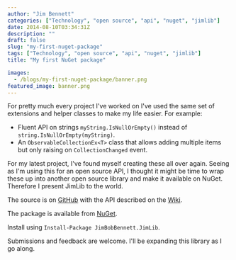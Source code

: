 ```yaml
---
author: "Jim Bennett"
categories: ["Technology", "open source", "api", "nuget", "jimlib"]
date: 2014-08-10T03:34:31Z
description: ""
draft: false
slug: "my-first-nuget-package"
tags: ["Technology", "open source", "api", "nuget", "jimlib"]
title: "My first NuGet package"

images:
  - /blogs/my-first-nuget-package/banner.png
featured_image: banner.png
---
```



For pretty much every project I've worked on I've used the same set of extensions and helper classes to make my life easier.  For example:

* Fluent API on strings `myString.IsNullOrEmpty()` instead of `string.IsNullOrEmpty(myString)`.
* An `ObservableCollectionEx<T>` class that allows adding multiple items but only raising on `CollectionChanged` event.

For my latest project, I've found myself creating these all over again. Seeing as I'm using this for an open source API, I thought it might be time to wrap these up into another open source library and make it available on NuGet.  Therefore I present JimLib to the world.

The source is on [GitHub](https://github.com/jimbobbennett/JimLib) with the API described on the [Wiki](https://github.com/jimbobbennett/JimLib/wiki).

The package is available from [NuGet](http://www.nuget.org/packages/JimBobBennett.JimLib/).

Install using `Install-Package JimBobBennett.JimLib`.

Submissions and feedback are welcome.  I'll be expanding this library as I go along.

